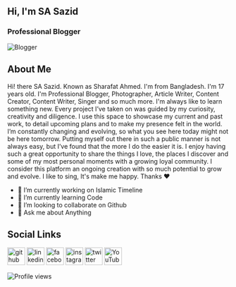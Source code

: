 
## Hi, I'm SA Sazid
### Professional Blogger 

![Blogger ](https://github.com/shovoalways/shovoalways.git)

## About Me
Hi! there SA Sazid. Known as Sharafat Ahmed. I'm from Bangladesh. I'm 17 years old. I'm Professional Blogger, Photographer, Article Writer, Content Creator, Content Writer, Singer and so much more. I'm always like to learn something new. Every project I’ve taken on was guided by my curiosity, creativity and diligence. I use this space to showcase my current and past work, to detail upcoming plans and to make my presence felt in the world. I’m constantly changing and evolving, so what you see here today might not be here tomorrow. Putting myself out there in such a public manner is not always easy, but I’ve found that the more I do the easier it is. I enjoy having such a great opportunity to share the things I love, the places I discover and some of my most personal moments with a growing loyal community. I consider this platform an ongoing creation with so much potential to grow and evolve. I like to sing, It's make me happy. Thanks ❤

- 🔭 I’m currently working on Islamic Timeline 
- 🌱 I’m currently learning Code 
- 👯 I’m looking to collaborate on Github 
- 💬 Ask me about Anything 

## Social Links
[<img src='https://cdn.jsdelivr.net/npm/simple-icons@3.0.1/icons/github.svg' alt='github' height='40'>](https://github.com/officialsharafat)  [<img src='https://cdn.jsdelivr.net/npm/simple-icons@3.0.1/icons/linkedin.svg' alt='linkedin' height='40'>](https://www.linkedin.com/in/sharafatahmedofficial/)  [<img src='https://cdn.jsdelivr.net/npm/simple-icons@3.0.1/icons/facebook.svg' alt='facebook' height='40'>](https://www.facebook.com/1sa.official)  [<img src='https://cdn.jsdelivr.net/npm/simple-icons@3.0.1/icons/instagram.svg' alt='instagram' height='40'>](https://www.instagram.com/sharafatahmedofficial/)  [<img src='https://cdn.jsdelivr.net/npm/simple-icons@3.0.1/icons/twitter.svg' alt='twitter' height='40'>](https://twitter.com/1sa_official)  [<img src='https://cdn.jsdelivr.net/npm/simple-icons@3.0.1/icons/youtube.svg' alt='YouTube' height='40'>](https://www.youtube.com/channel/officialsharafat)  















![Profile views](https://gpvc.arturio.dev/officialsharafat)  









































